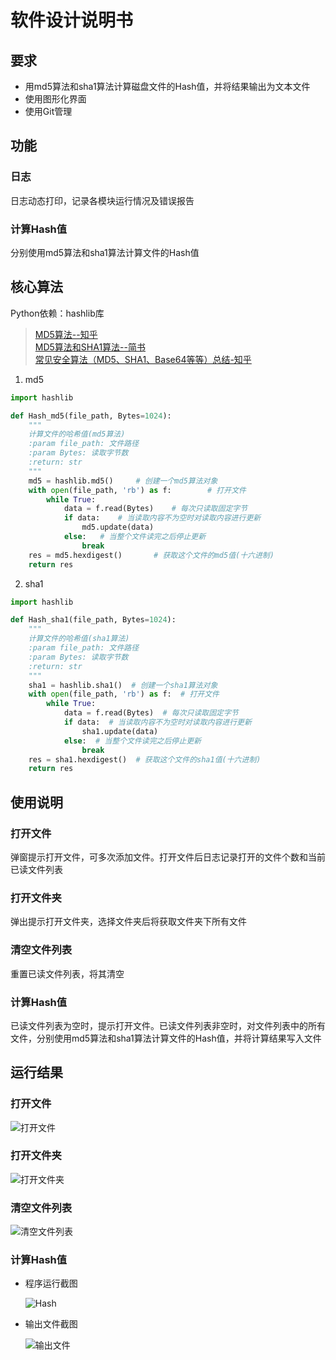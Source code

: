 # 软件设计说明书

## 要求
- 用md5算法和sha1算法计算磁盘文件的Hash值，并将结果输出为文本文件
- 使用图形化界面
- 使用Git管理

## 功能
### 日志
日志动态打印，记录各模块运行情况及错误报告
### 计算Hash值
分别使用md5算法和sha1算法计算文件的Hash值

## 核心算法
Python依赖：hashlib库

> [MD5算法--知乎](https://zhuanlan.zhihu.com/p/37257569) <br>
> [MD5算法和SHA1算法--简书](https://www.jianshu.com/p/38c93c677124) <br>
> [常见安全算法（MD5、SHA1、Base64等等）总结-知乎](https://zhuanlan.zhihu.com/p/68455533)

1. md5
```python
import hashlib

def Hash_md5(file_path, Bytes=1024):
    """
    计算文件的哈希值(md5算法)
    :param file_path: 文件路径
    :param Bytes: 读取字节数
    :return: str
    """
    md5 = hashlib.md5()     # 创建一个md5算法对象
    with open(file_path, 'rb') as f:        # 打开文件
        while True:
            data = f.read(Bytes)    # 每次只读取固定字节
            if data:    # 当读取内容不为空时对读取内容进行更新
                md5.update(data)
            else:   # 当整个文件读完之后停止更新
                break
    res = md5.hexdigest()       # 获取这个文件的md5值(十六进制)
    return res
```

2. sha1
```python
import hashlib

def Hash_sha1(file_path, Bytes=1024):
    """
    计算文件的哈希值(sha1算法)
    :param file_path: 文件路径
    :param Bytes: 读取字节数
    :return: str
    """
    sha1 = hashlib.sha1()  # 创建一个sha1算法对象
    with open(file_path, 'rb') as f:  # 打开文件
        while True:
            data = f.read(Bytes)  # 每次只读取固定字节
            if data:  # 当读取内容不为空时对读取内容进行更新
                sha1.update(data)
            else:  # 当整个文件读完之后停止更新
                break
    res = sha1.hexdigest()  # 获取这个文件的sha1值(十六进制)
    return res
```

## 使用说明
### 打开文件
弹窗提示打开文件，可多次添加文件。打开文件后日志记录打开的文件个数和当前已读文件列表
### 打开文件夹
弹出提示打开文件夹，选择文件夹后将获取文件夹下所有文件
### 清空文件列表
重置已读文件列表，将其清空
### 计算Hash值
已读文件列表为空时，提示打开文件。已读文件列表非空时，对文件列表中的所有文件，分别使用md5算法和sha1算法计算文件的Hash值，并将计算结果写入文件

## 运行结果
### 打开文件
![打开文件](https://cdn.jsdelivr.net/gh/Country-If/Typora-images/img/20210930180544.png)
### 打开文件夹
![打开文件夹](https://cdn.jsdelivr.net/gh/Country-If/Typora-images/img/20210930180550.png)
### 清空文件列表
![清空文件列表](https://cdn.jsdelivr.net/gh/Country-If/Typora-images/img/20210930180600.png)
### 计算Hash值
- 程序运行截图
  
    ![Hash](https://cdn.jsdelivr.net/gh/Country-If/Typora-images/img/20210930180556.png)
- 输出文件截图
  
    ![输出文件](https://cdn.jsdelivr.net/gh/Country-If/Typora-images/img/20210930180603.png)
